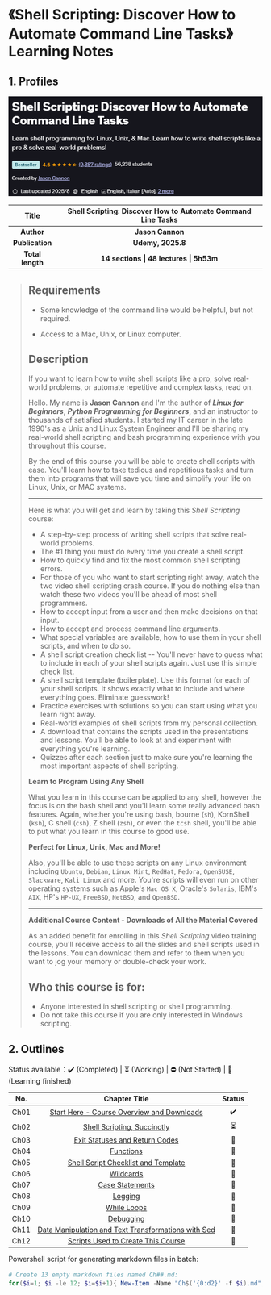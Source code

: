 # 《Shell Scripting: Discover How to Automate Command Line Tasks》Learning Notes



## 1. Profiles

![Redis 4.x Cookbook](assets/cover.png)

|    **Title**     | **Shell Scripting: Discover How to Automate Command Line Tasks** |
| :--------------: | :----------------------------------------------------------: |
|    **Author**    |                       **Jason Cannon**                       |
| **Publication**  |                      **Udemy, 2025.8**                       |
| **Total length** |           **14 sections \| 48 lectures \| 5h53m**            |

> ## Requirements
>
> - Some knowledge of the command line would be helpful, but not required.
>
> - Access to a Mac, Unix, or Linux computer.
>
> ## Description
>
> If you want to learn how to write shell scripts like a pro, solve real-world problems, or automate repetitive and complex tasks, read on.
>
> Hello. My name is **Jason Cannon** and I'm the author of ***Linux for Beginners***, ***Python Programming for Beginners***, and an instructor to thousands of satisfied students. I started my IT career in the late 1990's as a Unix and Linux System Engineer and I'll be sharing my real-world shell scripting and bash programming experience with you throughout this course.
>
> By the end of this course you will be able to create shell scripts with ease. You'll learn how to take tedious and repetitious tasks and turn them into programs that will save you time and simplify your life on Linux, Unix, or MAC systems.
>
> ____________________
>
> Here is what you will get and learn by taking this *Shell Scripting* course:
>
> - A step-by-step process of writing shell scripts that solve real-world problems.
>- The #1 thing you must do every time you create a shell script.
> - How to quickly find and fix the most common shell scripting errors.
>- For those of you who want to start scripting right away, watch the two video shell scripting crash course. If you do nothing else than watch these two videos you'll be ahead of most shell programmers.
> - How to accept input from a user and then make decisions on that input.
>- How to accept and process command line arguments.
> - What special variables are available, how to use them in your shell scripts, and when to do so.
> - A shell script creation check list -- You'll never have to guess what to include in each of your shell scripts again. Just use this simple check list.
> - A shell script template (boilerplate). Use this format for each of your shell scripts. It shows exactly what to include and where everything goes. Eliminate guesswork!
> - Practice exercises with solutions so you can start using what you learn right away.
> - Real-world examples of shell scripts from my personal collection.
> - A download that contains the scripts used in the presentations and lessons. You'll be able to look at and experiment with everything you're learning.
> - Quizzes after each section just to make sure you're learning the most important aspects of shell scripting.
> 
> **Learn to Program Using Any Shell**
> 
> What you learn in this course can be applied to any shell, however the focus is on the bash shell and you'll learn some really advanced bash features. Again, whether you're using bash, bourne (`sh`), KornShell (`ksh`), C shell (`csh`), Z shell (`zsh`), or even the `tcsh` shell, you'll be able to put what you learn in this course to good use.
> 
> **Perfect for Linux, Unix, Mac and More!**
>
> Also, you'll be able to use these scripts on any Linux environment including `Ubuntu`, `Debian`, `Linux Mint`, `RedHat`, `Fedora`, `OpenSUSE`, `Slackware`, `Kali Linux` and more. You're scripts will even run on other operating systems such as Apple's `Mac OS X`, Oracle's `Solaris`, IBM's `AIX`, HP's `HP-UX`, `FreeBSD`, `NetBSD`, and `OpenBSD`.
>
> ---
>
> **Additional Course Content - Downloads of All the Material Covered**
>
> As an added benefit for enrolling in this *Shell Scripting* video training course, you'll receive access to all the slides and shell scripts used in the lessons. You can download them and refer to them when you want to jog your memory or double-check your work.
>
> ## Who this course is for:
>
> - Anyone interested in shell scripting or shell programming.
>- Do not take this course if you are only interested in Windows scripting.



## 2. Outlines

Status available：:heavy_check_mark: (Completed) | :hourglass_flowing_sand: (Working) | :no_entry: (Not Started) | :orange_book: (Learning finished)

| No.  |                        Chapter Title                         |          Status          |
| :--: | :----------------------------------------------------------: | :----------------------: |
| Ch01 | [Start Here - Course Overview and Downloads](./Ch01_start_here_course_overview_and_downloads.md) |    :heavy_check_mark:    |
| Ch02 | [Shell Scripting, Succinctly](./Ch02_shell_scripting_succinctly.md) | :hourglass_flowing_sand: |
| Ch03 |         [Exit Statuses and Return Codes](./Ch03.md)          |      :orange_book:       |
| Ch04 |                    [Functions](./Ch04.md)                    |      :orange_book:       |
| Ch05 |       [Shell Script Checklist and Template](./Ch05.md)       |      :orange_book:       |
| Ch06 |                    [Wildcards](./Ch06.md)                    |      :orange_book:       |
| Ch07 |                 [Case Statements](./Ch07.md)                 |      :orange_book:       |
| Ch08 |                     [Logging](./Ch08.md)                     |      :orange_book:       |
| Ch09 |                   [While Loops](./Ch09.md)                   |      :orange_book:       |
| Ch10 |                    [Debugging](./Ch10.md)                    |      :orange_book:       |
| Ch11 | [Data Manipulation and Text Transformations with Sed](./Ch11.md) |      :orange_book:       |
| Ch12 |       [Scripts Used to Create This Course](./Ch12.md)        |      :orange_book:       |



Powershell script for generating markdown files in batch:

```powershell
# Create 13 empty markdown files named Ch##.md:
for($i=1; $i -le 12; $i=$i+1){ New-Item -Name "Ch$('{0:d2}' -f $i).md"; }
```

 
